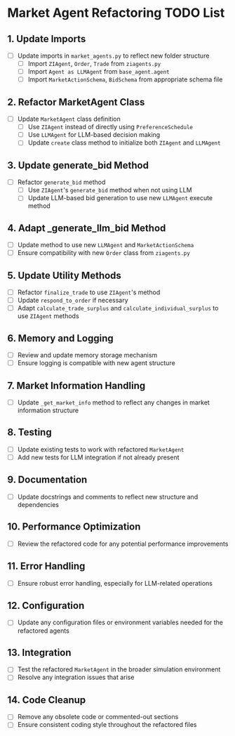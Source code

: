 # Market Agent Refactoring TODO List

## 1. Update Imports
- [ ] Update imports in `market_agents.py` to reflect new folder structure
  - [ ] Import `ZIAgent`, `Order`, `Trade` from `ziagents.py`
  - [ ] Import `Agent as LLMAgent` from `base_agent.agent`
  - [ ] Import `MarketActionSchema`, `BidSchema` from appropriate schema file

## 2. Refactor MarketAgent Class
- [ ] Update `MarketAgent` class definition
  - [ ] Use `ZIAgent` instead of directly using `PreferenceSchedule`
  - [ ] Use `LLMAgent` for LLM-based decision making
  - [ ] Update `create` class method to initialize both `ZIAgent` and `LLMAgent`

## 3. Update generate_bid Method
- [ ] Refactor `generate_bid` method
  - [ ] Use `ZIAgent`'s `generate_bid` method when not using LLM
  - [ ] Update LLM-based bid generation to use new `LLMAgent` execute method

## 4. Adapt _generate_llm_bid Method
- [ ] Update method to use new `LLMAgent` and `MarketActionSchema`
- [ ] Ensure compatibility with new `Order` class from `ziagents.py`

## 5. Update Utility Methods
- [ ] Refactor `finalize_trade` to use `ZIAgent`'s method
- [ ] Update `respond_to_order` if necessary
- [ ] Adapt `calculate_trade_surplus` and `calculate_individual_surplus` to use `ZIAgent` methods

## 6. Memory and Logging
- [ ] Review and update memory storage mechanism
- [ ] Ensure logging is compatible with new agent structure

## 7. Market Information Handling
- [ ] Update `_get_market_info` method to reflect any changes in market information structure

## 8. Testing
- [ ] Update existing tests to work with refactored `MarketAgent`
- [ ] Add new tests for LLM integration if not already present

## 9. Documentation
- [ ] Update docstrings and comments to reflect new structure and dependencies

## 10. Performance Optimization
- [ ] Review the refactored code for any potential performance improvements

## 11. Error Handling
- [ ] Ensure robust error handling, especially for LLM-related operations

## 12. Configuration
- [ ] Update any configuration files or environment variables needed for the refactored agents

## 13. Integration
- [ ] Test the refactored `MarketAgent` in the broader simulation environment
- [ ] Resolve any integration issues that arise

## 14. Code Cleanup
- [ ] Remove any obsolete code or commented-out sections
- [ ] Ensure consistent coding style throughout the refactored files
